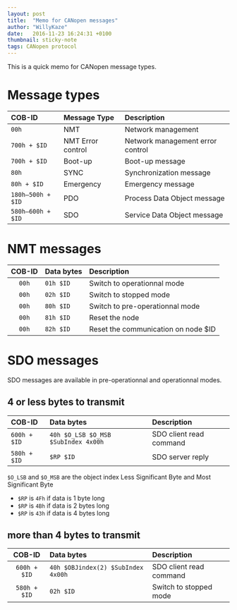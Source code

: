 ```yaml
---
layout: post
title:  "Memo for CANopen messages"
author: "WillyKaze"
date:   2016-11-23 16:24:31 +0100
thumbnail: sticky-note
tags: CANopen protocol
---
```

This is a quick memo for CANopen message types.

# Message types

| COB-ID | Message Type | Description |
|:-------|:-------------|:------------|
|`00h`|NMT|Network management|
|`700h + $ID`|NMT Error control|Network management error control|
|`700h + $ID`|Boot-up|Boot-up message|
|`80h`|SYNC|Synchronization message|
|`80h + $ID`|Emergency|Emergency message|
|`180h—500h + $ID`|PDO|Process Data Object message|
|`580h—600h + $ID`|SDO|Service Data Object message|


# NMT messages

| COB-ID | Data bytes | Description |
|:------:|:-------------|:------------|
|`00h`|`01h $ID`|Switch to operationnal mode|
|`00h`|`02h $ID`|Switch to stopped mode|
|`00h`|`80h $ID`|Switch to pre-operationnal mode|
|`00h`|`81h $ID`|Reset the node|
|`00h`|`82h $ID`|Reset the communication on node $ID|


# SDO messages

SDO messages are available in pre-operationnal and operationnal modes.

## 4 or less bytes to transmit

| COB-ID | Data bytes | Description |
|:-------|:-------------|:------------|
|`600h + $ID`|`40h $O_LSB $O_MSB $SubIndex 4x00h`|SDO client read command|
|`580h + $ID`|`$RP $ID`|SDO server reply|

`$O_LSB` and `$O_MSB` are the object index Less Significant Byte and Most Significant Byte

* `$RP` is `4Fh` if data is 1 byte long
* `$RP` is `4Bh` if data is 2 bytes long
* `$RP` is `43h` if data is 4 bytes long

## more than 4 bytes to transmit

| COB-ID | Data bytes | Description |
|:------:|:-------------|:------------|
|`600h + $ID`|`40h $OBJindex(2) $SubIndex 4x00h`|SDO client read command|
|`580h + $ID`|`02h $ID`|Switch to stopped mode|
